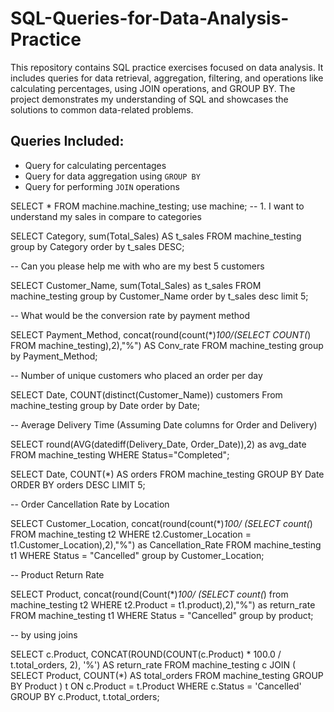 # SQL-Queries-for-Data-Analysis-Practice
This repository contains SQL practice exercises focused on data analysis. It includes queries for data retrieval, aggregation, filtering, and operations like calculating percentages, using JOIN operations, and GROUP BY. The project demonstrates my understanding of SQL and showcases the solutions to common data-related problems.

## Queries Included:
- Query for calculating percentages
- Query for data aggregation using `GROUP BY`
- Query for performing `JOIN` operations

SELECT * FROM machine.machine_testing;
use machine;
-- 1. I want to understand my sales in compare to categories

SELECT Category, sum(Total_Sales) AS t_sales
FROM machine_testing
group by Category
order by t_sales DESC;

-- Can you please help me with who are my best 5 customers

SELECT Customer_Name, sum(Total_Sales) as t_sales
FROM machine_testing
group by Customer_Name 
order by t_sales desc
limit 5;

-- What would be the conversion rate by payment method

SELECT Payment_Method,
concat(round(count(*)*100/(SELECT COUNT(*) FROM machine_testing),2),"%") AS Conv_rate
FROM machine_testing
group by Payment_Method;

--  Number of unique customers who placed an order per day

SELECT Date, COUNT(distinct(Customer_Name)) customers
From machine_testing
group by Date
order by Date;

-- Average Delivery Time (Assuming Date columns for Order and Delivery)

SELECT
round(AVG(datediff(Delivery_Date, Order_Date)),2) as avg_date
FROM machine_testing
WHERE Status="Completed";

SELECT Date, COUNT(*) AS orders
FROM machine_testing
GROUP BY Date
ORDER BY orders DESC
LIMIT 5;

-- Order Cancellation Rate by Location

SELECT Customer_Location,
concat(round(count(*)*100/
(SELECT count(*)
FROM machine_testing t2 WHERE t2.Customer_Location = t1.Customer_Location),2),"%") as Cancellation_Rate
FROM machine_testing t1
WHERE Status = "Cancelled"
group by Customer_Location;


-- Product Return Rate

SELECT Product,
concat(round(Count(*)*100/
(SELECT count(*) from machine_testing t2
WHERE t2.Product = t1.product),2),"%") as return_rate
FROM machine_testing t1
WHERE Status = "Cancelled"
group by product;

-- by using joins

SELECT 
    c.Product,
    CONCAT(ROUND(COUNT(c.Product) * 100.0 / t.total_orders, 2), '%') AS return_rate
FROM machine_testing c
JOIN (
    SELECT Product, COUNT(*) AS total_orders
    FROM machine_testing
    GROUP BY Product
) t ON c.Product = t.Product
WHERE c.Status = 'Cancelled'
GROUP BY c.Product, t.total_orders;
